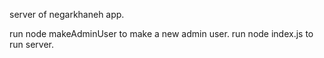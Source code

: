 server of negarkhaneh app.

run node makeAdminUser to make a new admin user.
run node index.js to run server.
